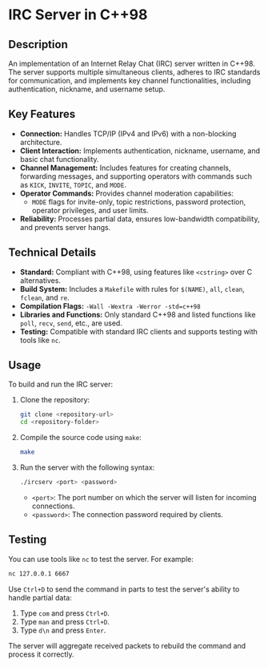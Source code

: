 # IRC Server in C++98

## Description
An implementation of an Internet Relay Chat (IRC) server written in C++98. The server supports multiple simultaneous clients, adheres to IRC standards for communication, and implements key channel functionalities, including authentication, nickname, and username setup.

## Key Features
- **Connection:** Handles TCP/IP (IPv4 and IPv6) with a non-blocking architecture.
- **Client Interaction:** Implements authentication, nickname, username, and basic chat functionality.
- **Channel Management:** Includes features for creating channels, forwarding messages, and supporting operators with commands such as `KICK`, `INVITE`, `TOPIC`, and `MODE`.
- **Operator Commands:** Provides channel moderation capabilities:
  - `MODE` flags for invite-only, topic restrictions, password protection, operator privileges, and user limits.
- **Reliability:** Processes partial data, ensures low-bandwidth compatibility, and prevents server hangs.

## Technical Details
- **Standard:** Compliant with C++98, using features like `<cstring>` over C alternatives.
- **Build System:** Includes a `Makefile` with rules for `$(NAME)`, `all`, `clean`, `fclean`, and `re`.
- **Compilation Flags:** `-Wall -Wextra -Werror -std=c++98`
- **Libraries and Functions:** Only standard C++98 and listed functions like `poll`, `recv`, `send`, etc., are used.
- **Testing:** Compatible with standard IRC clients and supports testing with tools like `nc`.

## Usage
To build and run the IRC server:

1. Clone the repository:
   ```bash
   git clone <repository-url>
   cd <repository-folder>
   ```

2. Compile the source code using `make`:
   ```bash
   make
   ```

3. Run the server with the following syntax:
   ```bash
   ./ircserv <port> <password>
   ```

   - `<port>`: The port number on which the server will listen for incoming connections.
   - `<password>`: The connection password required by clients.

## Testing
You can use tools like `nc` to test the server. For example:
```bash
nc 127.0.0.1 6667
```
Use `Ctrl+D` to send the command in parts to test the server's ability to handle partial data:
1. Type `com` and press `Ctrl+D`.
2. Type `man` and press `Ctrl+D`.
3. Type `d\n` and press `Enter`.

The server will aggregate received packets to rebuild the command and process it correctly.


